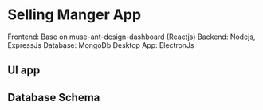 # Selling Manger App
Frontend: Base on muse-ant-design-dashboard (Reactjs)
Backend: Nodejs, ExpressJs
Database: MongoDb
Desktop App: ElectronJs
## UI app

## Database Schema 
